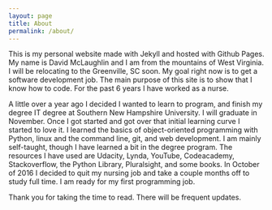 ```yaml
---
layout: page
title: About
permalink: /about/
---
```


This is my personal website made with Jekyll and hosted with Github Pages. My name is David McLaughlin and I am from the mountains of West Virginia. I will be relocating to the Greenville, SC soon. My goal right now is to get a software development job. The main purpose of this site is to show that I know how to code. For the past 6 years I have worked as a nurse. 

A little over a year ago I decided I wanted to learn to program, and finish my degree IT degree at Southern New Hampshire University. I will graduate in November. Once I got started and got over that initial learning curve I started to love it. I learned the basics of object-oriented programming with Python, linux and the command line, git, and web development. I am mainly self-taught, though I have learned a bit in the degree program. The resources I have used are Udacity, Lynda, YouTube, Codeacademy, Stackoverflow, the Python Library, Pluralsight, and some books. In October of 2016 I decided to quit my nursing job and take a couple months off to study full time. I am ready for my first programming job.

Thank you for taking the time to read. There will be frequent updates.
